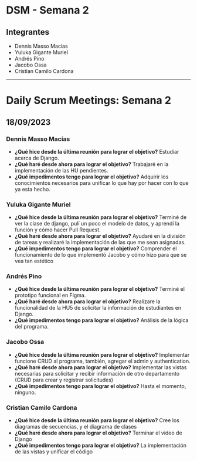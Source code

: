 # DSM - Semana 2

## Integrantes

- Dennis Masso Macías
- Yuluka Gigante Muriel
- Andrés Pino
- Jacobo Ossa
- Cristian Camilo Cardona

---

# Daily Scrum Meetings: Semana 2

## 18/09/2023

### Dennis Masso Macías

- **¿Qué hice desde la última reunión para lograr el objetivo?** Estudiar acerca de Django.
- **¿Qué haré desde ahora para lograr el objetivo?** Trabajaré en la implementación de las HU pendientes.
- **¿Qué impedimentos tengo para lograr el objetivo?** Adquirir los conocimientos necesarios para unificar lo que hay por hacer con lo que ya esta hecho.

### Yuluka Gigante Muriel

- **¿Qué hice desde la última reunión para lograr el objetivo?** Terminé de ver la clase de django, pulí un poco el modelo de datos, y aprendí la función y cómo hacer Pull Request.
- **¿Qué haré desde ahora para lograr el objetivo?** Ayudaré en la división de tareas y realizaré la implementación de las que me sean asignadas.
- **¿Qué impedimentos tengo para lograr el objetivo?** Comprender el funcionamiento de lo que implementó Jacobo y cómo hizo para que se vea tan estético

### Andrés Pino

- **¿Qué hice desde la última reunión para lograr el objetivo?** Terminé el prototipo funcional en Figma.
- **¿Qué haré desde ahora para lograr el objetivo?** Realizare la funcionalidad de la HU5 de solicitar la información de estudiantes en Django.
- **¿Qué impedimentos tengo para lograr el objetivo?** Análisis de la lógica del programa.

### Jacobo Ossa

- **¿Qué hice desde la última reunión para lograr el objetivo?** Implementar funcione CRUD al programa, también, agregar el admin y authentication.
- **¿Qué haré desde ahora para lograr el objetivo?** Implementar las vistas necesarias para solicitar y recibir información de otro departamento (CRUD para crear y registrar solicitudes)
- **¿Qué impedimentos tengo para lograr el objetivo?** Hasta el momento, ninguno.

### Cristian Camilo Cardona

- **¿Qué hice desde la última reunión para lograr el objetivo?** Cree los diagramas de secuencias, y el diagrama de clases
- **¿Qué haré desde ahora para lograr el objetivo?** Terminar el video de Django
- **¿Qué impedimentos tengo para lograr el objetivo?** La implementación de las vistas y unificar el código
